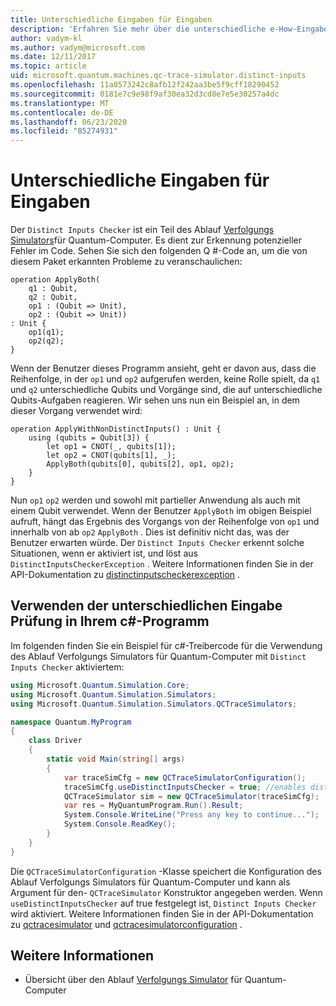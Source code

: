 ```yaml
---
title: Unterschiedliche Eingaben für Eingaben
description: 'Erfahren Sie mehr über die unterschiedliche e-How-Eingaben von Microsoft QDK, die ihren Q #-Code auf potenzielle Konflikte mit freigegebenen Qubits überprüft.'
author: vadym-kl
ms.author: vadym@microsoft.com
ms.date: 12/11/2017
ms.topic: article
uid: microsoft.quantum.machines.qc-trace-simulator.distinct-inputs
ms.openlocfilehash: 11a0573242c8afb12f242aa3be5f9cff18290452
ms.sourcegitcommit: 0181e7c9e98f9af30ea32d3cd8e7e5e30257a4dc
ms.translationtype: MT
ms.contentlocale: de-DE
ms.lasthandoff: 06/23/2020
ms.locfileid: "85274931"
---
```

# <a name="distinct-inputs-checker"></a>Unterschiedliche Eingaben für Eingaben

Der `Distinct Inputs Checker` ist ein Teil des Ablauf [Verfolgungs Simulators](xref:microsoft.quantum.machines.qc-trace-simulator.intro)für Quantum-Computer. Es dient zur Erkennung potenzieller Fehler im Code. Sehen Sie sich den folgenden Q #-Code an, um die von diesem Paket erkannten Probleme zu veranschaulichen:

```qsharp
operation ApplyBoth(
    q1 : Qubit,
    q2 : Qubit,
    op1 : (Qubit => Unit),
    op2 : (Qubit => Unit))
: Unit {
    op1(q1);
    op2(q2);
}
```

Wenn der Benutzer dieses Programm ansieht, geht er davon aus, dass die Reihenfolge, in der `op1` und `op2` aufgerufen werden, keine Rolle spielt, da `q1` und `q2` unterschiedliche Qubits und Vorgänge sind, die auf unterschiedliche Qubits-Aufgaben reagieren. Wir sehen uns nun ein Beispiel an, in dem dieser Vorgang verwendet wird:

```qsharp
operation ApplyWithNonDistinctInputs() : Unit {
    using (qubits = Qubit[3]) {
        let op1 = CNOT(_, qubits[1]);
        let op2 = CNOT(qubits[1], _);
        ApplyBoth(qubits[0], qubits[2], op1, op2);
    }
}
```

Nun `op1` `op2` werden und sowohl mit partieller Anwendung als auch mit einem Qubit verwendet. Wenn der Benutzer `ApplyBoth` im obigen Beispiel aufruft, hängt das Ergebnis des Vorgangs von der Reihenfolge von `op1` und innerhalb von ab `op2` `ApplyBoth` . Dies ist definitiv nicht das, was der Benutzer erwarten würde. Der `Distinct Inputs Checker` erkennt solche Situationen, wenn er aktiviert ist, und löst aus `DistinctInputsCheckerException` . Weitere Informationen finden Sie in der API-Dokumentation zu [distinctinputscheckerexception](https://docs.microsoft.com/dotnet/api/Microsoft.Quantum.Simulation.Simulators.QCTraceSimulators.DistinctInputsCheckerException) .

## <a name="using-the-distinct-inputs-checker-in-your-c-program"></a>Verwenden der unterschiedlichen Eingabe Prüfung in Ihrem c#-Programm

Im folgenden finden Sie ein Beispiel für c#-Treibercode für die Verwendung des Ablauf Verfolgungs Simulators für Quantum-Computer mit `Distinct Inputs Checker` aktiviertem:

```csharp
using Microsoft.Quantum.Simulation.Core;
using Microsoft.Quantum.Simulation.Simulators;
using Microsoft.Quantum.Simulation.Simulators.QCTraceSimulators;

namespace Quantum.MyProgram
{
    class Driver
    {
        static void Main(string[] args)
        {
            var traceSimCfg = new QCTraceSimulatorConfiguration();
            traceSimCfg.useDistinctInputsChecker = true; //enables distinct inputs checker
            QCTraceSimulator sim = new QCTraceSimulator(traceSimCfg);
            var res = MyQuantumProgram.Run().Result;
            System.Console.WriteLine("Press any key to continue...");
            System.Console.ReadKey();
        }
    }
}
```

Die `QCTraceSimulatorConfiguration` -Klasse speichert die Konfiguration des Ablauf Verfolgungs Simulators für Quantum-Computer und kann als Argument für den- `QCTraceSimulator` Konstruktor angegeben werden. Wenn `useDistinctInputsChecker` auf true festgelegt ist, `Distinct Inputs Checker` wird aktiviert. Weitere Informationen finden Sie in der API-Dokumentation zu [qctracesimulator](https://docs.microsoft.com/dotnet/api/Microsoft.Quantum.Simulation.Simulators.QCTraceSimulators.QCTraceSimulator) und [qctracesimulatorconfiguration](https://docs.microsoft.com/dotnet/api/Microsoft.Quantum.Simulation.Simulators.QCTraceSimulators.QCTraceSimulatorConfiguration?) .

## <a name="see-also"></a>Weitere Informationen

- Übersicht über den Ablauf [Verfolgungs Simulator](xref:microsoft.quantum.machines.qc-trace-simulator.intro) für Quantum-Computer
